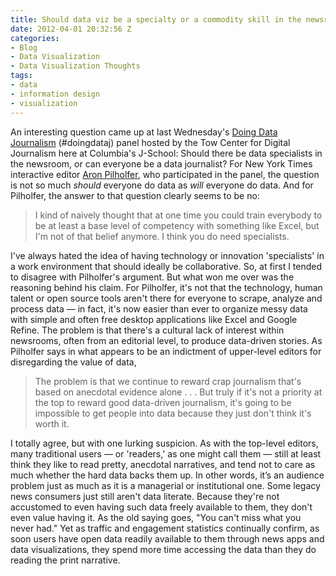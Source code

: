 ```yaml
---
title: Should data viz be a specialty or a commodity skill in the newsroom?
date: 2012-04-01 20:32:56 Z
categories:
- Blog
- Data Visualization
- Data Visualization Thoughts
tags:
- data
- information design
- visualization
---
```


<p>An interesting question came up at last Wednesday's <a href="http://www.livestream.com/columbiajournalism/video?clipId=pla_a2481bff-f4cc-4bd1-a269-e9c3a00faf20">Doing Data Journalism</a> (#doingdataj) panel hosted by the Tow Center for Digital Journalism here at Columbia's J-School: Should there be data specialists in the newsroom, or can everyone be a data journalist? For New York Times interactive editor <a href="http://twitter.com/pilhofer">Aron Pilholfer</a>, who participated in the panel, the question is not so much <em>should</em> everyone do data as <em>will</em> everyone do data. And for Pilholfer, the answer to that question clearly seems to be no:</p>
<blockquote><p>I kind of naively thought that at one time you could train everybody to be at least a base level of competency with something like Excel, but I'm not of that belief anymore. I think you do need specialists.</p></blockquote>
<p>I've always hated the idea of having technology or innovation 'specialists' in a work environment that should ideally be collaborative. So, at first I tended to disagree with Pilholfer's argument. But what won me over was the reasoning behind his claim. For Pilholfer, it's not that the technology, human talent or open source tools aren't there for everyone to scrape, analyze and process data –– in fact, it's now easier than ever to organize messy data with simple and often free desktop applications like Excel and Google Refine. The problem is that there's a cultural lack of interest within newsrooms, often from an editorial level, to produce data-driven stories. As Pilholfer says in what appears to be an indictment of upper-level editors for disregarding the value of data,</p>
<blockquote><p>The problem is that we continue to reward crap journalism that's based on anecdotal evidence alone . . . But truly if it's not a priority at the top to reward good data-driven journalism, it's going to be impossible to get people into data because they just don't think it's worth it.</p></blockquote>
<p>I totally agree, but with one lurking suspicion. As with the top-level editors, many traditional users –– or 'readers,' as one might call them –– still at least think they like to read pretty, anecdotal narratives, and tend not to care as much whether the hard data backs them up. In other words, it’s an audience problem just as much as it is a managerial or institutional one. Some legacy news consumers just still aren't data literate. Because they're not accustomed to even having such data freely available to them, they don't even value having it. As the old saying goes, "You can't miss what you never had." Yet as traffic and engagement statistics continually confirm, as soon users have open data readily available to them through news apps and data visualizations, they spend more time accessing the data than they do reading the print narrative.</p>
